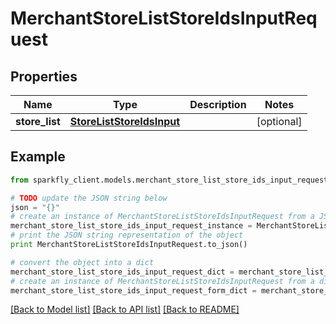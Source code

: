 # MerchantStoreListStoreIdsInputRequest


## Properties
Name | Type | Description | Notes
------------ | ------------- | ------------- | -------------
**store_list** | [**StoreListStoreIdsInput**](StoreListStoreIdsInput.md) |  | [optional] 

## Example

```python
from sparkfly_client.models.merchant_store_list_store_ids_input_request import MerchantStoreListStoreIdsInputRequest

# TODO update the JSON string below
json = "{}"
# create an instance of MerchantStoreListStoreIdsInputRequest from a JSON string
merchant_store_list_store_ids_input_request_instance = MerchantStoreListStoreIdsInputRequest.from_json(json)
# print the JSON string representation of the object
print MerchantStoreListStoreIdsInputRequest.to_json()

# convert the object into a dict
merchant_store_list_store_ids_input_request_dict = merchant_store_list_store_ids_input_request_instance.to_dict()
# create an instance of MerchantStoreListStoreIdsInputRequest from a dict
merchant_store_list_store_ids_input_request_form_dict = merchant_store_list_store_ids_input_request.from_dict(merchant_store_list_store_ids_input_request_dict)
```
[[Back to Model list]](../README.md#documentation-for-models) [[Back to API list]](../README.md#documentation-for-api-endpoints) [[Back to README]](../README.md)


